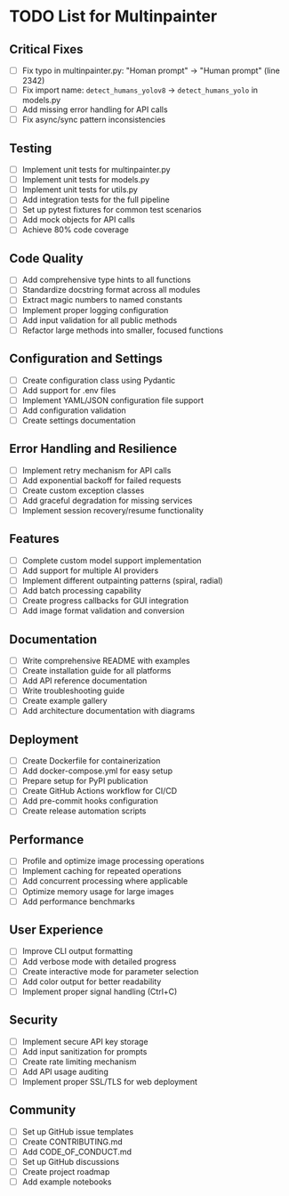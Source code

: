 # TODO List for Multinpainter

## Critical Fixes
- [ ] Fix typo in multinpainter.py: "Homan prompt" → "Human prompt" (line 2342)
- [ ] Fix import name: `detect_humans_yolov8` → `detect_humans_yolo` in models.py
- [ ] Add missing error handling for API calls
- [ ] Fix async/sync pattern inconsistencies

## Testing
- [ ] Implement unit tests for multinpainter.py
- [ ] Implement unit tests for models.py
- [ ] Implement unit tests for utils.py
- [ ] Add integration tests for the full pipeline
- [ ] Set up pytest fixtures for common test scenarios
- [ ] Add mock objects for API calls
- [ ] Achieve 80% code coverage

## Code Quality
- [ ] Add comprehensive type hints to all functions
- [ ] Standardize docstring format across all modules
- [ ] Extract magic numbers to named constants
- [ ] Implement proper logging configuration
- [ ] Add input validation for all public methods
- [ ] Refactor large methods into smaller, focused functions

## Configuration and Settings
- [ ] Create configuration class using Pydantic
- [ ] Add support for .env files
- [ ] Implement YAML/JSON configuration file support
- [ ] Add configuration validation
- [ ] Create settings documentation

## Error Handling and Resilience
- [ ] Implement retry mechanism for API calls
- [ ] Add exponential backoff for failed requests
- [ ] Create custom exception classes
- [ ] Add graceful degradation for missing services
- [ ] Implement session recovery/resume functionality

## Features
- [ ] Complete custom model support implementation
- [ ] Add support for multiple AI providers
- [ ] Implement different outpainting patterns (spiral, radial)
- [ ] Add batch processing capability
- [ ] Create progress callbacks for GUI integration
- [ ] Add image format validation and conversion

## Documentation
- [ ] Write comprehensive README with examples
- [ ] Create installation guide for all platforms
- [ ] Add API reference documentation
- [ ] Write troubleshooting guide
- [ ] Create example gallery
- [ ] Add architecture documentation with diagrams

## Deployment
- [ ] Create Dockerfile for containerization
- [ ] Add docker-compose.yml for easy setup
- [ ] Prepare setup for PyPI publication
- [ ] Create GitHub Actions workflow for CI/CD
- [ ] Add pre-commit hooks configuration
- [ ] Create release automation scripts

## Performance
- [ ] Profile and optimize image processing operations
- [ ] Implement caching for repeated operations
- [ ] Add concurrent processing where applicable
- [ ] Optimize memory usage for large images
- [ ] Add performance benchmarks

## User Experience
- [ ] Improve CLI output formatting
- [ ] Add verbose mode with detailed progress
- [ ] Create interactive mode for parameter selection
- [ ] Add color output for better readability
- [ ] Implement proper signal handling (Ctrl+C)

## Security
- [ ] Implement secure API key storage
- [ ] Add input sanitization for prompts
- [ ] Create rate limiting mechanism
- [ ] Add API usage auditing
- [ ] Implement proper SSL/TLS for web deployment

## Community
- [ ] Set up GitHub issue templates
- [ ] Create CONTRIBUTING.md
- [ ] Add CODE_OF_CONDUCT.md
- [ ] Set up GitHub discussions
- [ ] Create project roadmap
- [ ] Add example notebooks